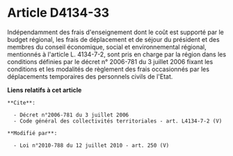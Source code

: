 # Article D4134-33

Indépendamment des frais d'enseignement dont le coût est supporté par le budget régional, les frais de déplacement et de
séjour du président et des membres du conseil économique, social et environnemental régional, mentionnés à l'article L.
4134-7-2, sont pris en charge par la région dans les conditions définies par le décret n° 2006-781 du 3 juillet 2006 fixant
les conditions et les modalités de règlement des frais occasionnés par les déplacements temporaires des personnels civils de
l'Etat.

**Liens relatifs à cet article**

	**Cite**:

	  - Décret n°2006-781 du 3 juillet 2006
	  - Code général des collectivités territoriales - art. L4134-7-2 (V)

	**Modifié par**:

	  - Loi n°2010-788 du 12 juillet 2010 - art. 250 (V)

